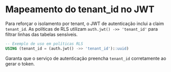 # Mapeamento do tenant_id no JWT

Para reforçar o isolamento por tenant, o JWT de autenticação inclui a claim `tenant_id`.
As políticas de RLS utilizam `auth.jwt() ->> 'tenant_id'` para filtrar linhas das tabelas sensíveis.

```sql
-- Exemplo de uso em políticas RLS
USING (tenant_id = (auth.jwt() ->> 'tenant_id')::uuid)
```

Garanta que o serviço de autenticação preencha `tenant_id` corretamente ao gerar o token.

